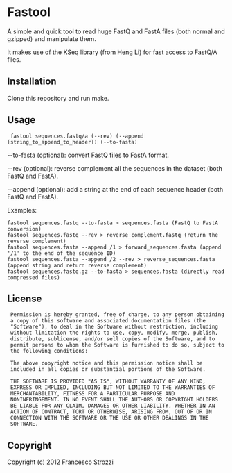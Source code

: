 Fastool
=======

A simple and quick tool to read huge FastQ and FastA files (both normal and gzipped) and manipulate them.

It makes use of the KSeq library (from Heng Li) for fast access to FastQ/A files.

Installation
------------

Clone this repository and run make.

Usage
-----

     fastool sequences.fastq/a (--rev) (--append [string_to_append_to_header]) (--to-fasta)

--to-fasta (optional): convert FastQ files to FastA format.

--rev (optional): reverse complement all the sequences in the dataset (both FastQ and FastA).

--append (optional): add a string at the end of each sequence header (both FastQ and FastA).

Examples:

    fastool sequences.fastq --to-fasta > sequences.fasta (FastQ to FastA conversion)
    fastool sequences.fastq --rev > reverse_complement.fastq (return the reverse complement)
    fastool sequences.fasta --append /1 > forward_sequences.fasta (append '/1' to the end of the sequence ID)
    fastool sequences.fasta --append /2 --rev > reverse_sequences.fasta (append string and return reverse complement)
    fastool sequences.fastq.gz --to-fasta > sequences.fasta (directly read compressed files)

License
-------

     Permission is hereby granted, free of charge, to any person obtaining
     a copy of this software and associated documentation files (the
     "Software"), to deal in the Software without restriction, including
     without limitation the rights to use, copy, modify, merge, publish,
     distribute, sublicense, and/or sell copies of the Software, and to
     permit persons to whom the Software is furnished to do so, subject to
     the following conditions:

     The above copyright notice and this permission notice shall be
     included in all copies or substantial portions of the Software.

     THE SOFTWARE IS PROVIDED "AS IS", WITHOUT WARRANTY OF ANY KIND,
     EXPRESS OR IMPLIED, INCLUDING BUT NOT LIMITED TO THE WARRANTIES OF
     MERCHANTABILITY, FITNESS FOR A PARTICULAR PURPOSE AND
     NONINFRINGEMENT. IN NO EVENT SHALL THE AUTHORS OR COPYRIGHT HOLDERS
     BE LIABLE FOR ANY CLAIM, DAMAGES OR OTHER LIABILITY, WHETHER IN AN
     ACTION OF CONTRACT, TORT OR OTHERWISE, ARISING FROM, OUT OF OR IN
     CONNECTION WITH THE SOFTWARE OR THE USE OR OTHER DEALINGS IN THE
     SOFTWARE.

Copyright
---------

Copyright (c) 2012 Francesco Strozzi

